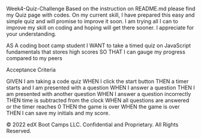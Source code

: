 Week4-Quiz-Challenge
Based on the instruction on README.md please find my Quiz page with codes.
On my current skill, I have prepared this easy and simple quiz and will promise to improve it soon.
I am trying all I can to improve my skill on coding and hoping will get there sooner.
I appreciate for your understanding.

AS A coding boot camp student
I WANT to take a timed quiz on JavaScript fundamentals that stores high scores
SO THAT I can gauge my progress compared to my peers

Acceptance Criteria

GIVEN I am taking a code quiz
WHEN I click the start button
THEN a timer starts and I am presented with a question
WHEN I answer a question
THEN I am presented with another question
WHEN I answer a question incorrectly
THEN time is subtracted from the clock
WHEN all questions are answered or the timer reaches 0
THEN the game is over
WHEN the game is over
THEN I can save my initials and my score.



© 2022 edX Boot Camps LLC. Confidential and Proprietary. All Rights Reserved.